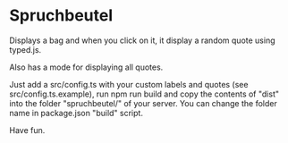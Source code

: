 # Spruchbeutel

Displays a bag and when you click on it, it display a random quote using typed.js.

Also has a mode for displaying all quotes.

Just add a src/config.ts with your custom labels and quotes (see src/config.ts.example), run npm run build and copy the contents of "dist" into the folder "spruchbeutel/" of your server. You can change the folder name in package.json "build" script.

Have fun.